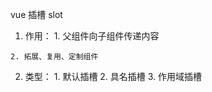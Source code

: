 <!--
 * @Descripttion: 
 * @version: 
 * @Author: Evildoer98
 * @Date: 2021-10-26 21:44:30
 * @LastEditors: Evildoer98
 * @LastEditTime: 2021-10-27 00:00:31
-->

vue 插槽 slot

  1. 作用：
    1. 父组件向子组件传递内容
      
    2. 拓展、复用、定制组件
  2. 类型：
    1. 默认插槽
    2. 具名插槽
    3. 作用域插槽

